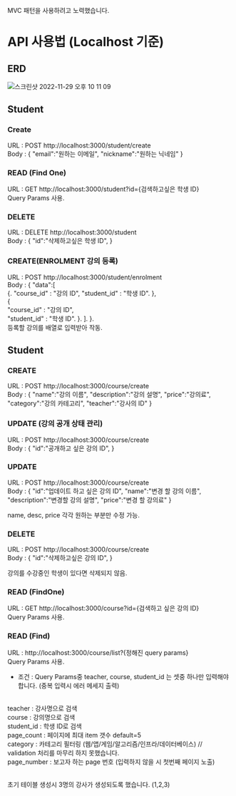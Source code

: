 MVC 패턴을 사용하려고 노력했습니다.

# API 사용법 (Localhost 기준)

## ERD

![스크린샷 2022-11-29 오후 10 11 09](https://user-images.githubusercontent.com/77596160/204538128-89f76921-2e58-4db8-865f-3214bd6100ea.png)

## Student

### Create

URL : POST http://localhost:3000/student/create
<br>
Body : {
"email":"원하는 이메일",
"nickname":"원하는 닉네임"
}

### READ (Find One)

URL : GET http://localhost:3000/student?id={검색하고싶은 학생 ID}
<br>
Query Params 사용.

### DELETE

URL : DELETE http://localhost:3000/student
<br>
Body : {
"id":"삭제하고싶은 학생 ID",
}

### CREATE(ENROLMENT 강의 등록)

URL : POST http://localhost:3000/student/enrolment
<br>
Body : {
"data":[  
{. 
"course_id" : "강의 ID",
"student_id" : "학생 ID".
},  
{  
"course_id" : "강의 ID",  
"student_id" : "학생 ID". 
}. 
]. 
}. 
<br>
등록할 강의를 배열로 입력받아 작동. 

## Student

### CREATE

URL : POST http://localhost:3000/course/create
<br>
Body : {
"name":"강의 이름",
"description":"강의 설명",
"price":"강의료",
"category":"강의 카테고리",
"teacher":"강사의 ID"
}

### UPDATE (강의 공개 상태 관리)

URL : POST http://localhost:3000/course/create
<br>
Body : {
"id":"공개하고 싶은 강의 ID",
}

### UPDATE

URL : POST http://localhost:3000/course/create
<br>
Body : {
"id":"업데이트 하고 싶은 강의 ID",
"name":"변경 할 강의 이름",
"description":"변경할 강의 설명",
"price":"변경 할 강의료"
}

name, desc, price 각각 원하는 부분만 수정 가능.

### DELETE

URL : POST http://localhost:3000/course/create
<br>
Body : {
"id":"삭제하고싶은 강의 ID",
}

강의를 수강중인 학생이 있다면 삭제되지 않음.

### READ (FindOne)

URL : GET http://localhost:3000/course?id={검색하고 싶은 강의 ID}
<br>
Query Params 사용.

### READ (Find)

URL : http://localhost:3000/course/list?{정해진 query params}
<br>
Query Params 사용.
<br>

- 조건 : Query Params중 teacher, course, student_id 는 셋중 하나만 입력해야 합니다. (중복 입력시 에러 메세지 출력)

<br>
teacher : 강사명으로 검색
<br>
course : 강의명으로 검색
<br>
student_id : 학생 ID로 검색
<br>
page_count : 페이지에 최대 item 갯수 default=5
<br>
category : 카테고리 필터링 (웹/앱/게임/알고리즘/인프라/데이터베이스) // validation 처리를 마무리 하지 못했습니다.
<br>
page_number : 보고자 하는 page 번호 (입력하지 않을 시 첫번째 페이지 노출)
<br>
<br>

초기 테이블 생성시 3명의 강사가 생성되도록 했습니다. (1,2,3)
